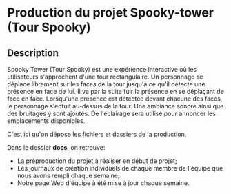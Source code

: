 # Production du projet Spooky-tower (Tour Spooky)

## Description
Spooky Tower (Tour Spooky) est une expérience interactive où les utilisateurs s'approchent d'une tour rectangulaire. Un personnage se déplace librement sur les faces de la tour jusqu'à ce qu'il détecte une présence en face de lui. Il va par la suite fuir la présence en se déplaçant de face en face. Lorsqu'une présence est détectée devant chacune des faces, le personnage s'enfuit au-dessus de la tour. Une ambiance sonore ainsi que des bruitages y sont ajoutés. De l'éclairage sera utilisé pour annoncer les emplacements disponibles.

C'est ici qu'on dépose les fichiers et dossiers de la production. 

Dans le dossier **docs**, on retrouve:
* La préproduction du projet à réaliser en début de projet;
* Les journaux de création individuels de chaque membre de l'équipe que nous avons rempli chaque semaine;
* Notre page Web d'équipe à été mise à jour chaque semaine.
